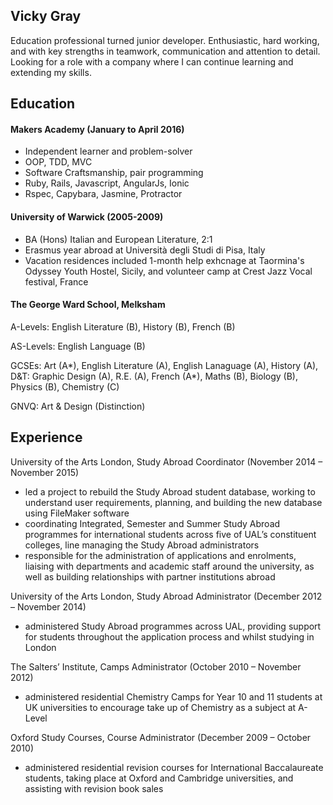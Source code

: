 ## Vicky Gray

Education professional turned junior developer. Enthusiastic, hard working, and with key strengths in teamwork, communication and attention to detail. Looking for a role with a company where I can continue learning and extending my skills.

## Education

#### Makers Academy (January to April 2016)

- Independent learner and problem-solver
- OOP, TDD, MVC
- Software Craftsmanship, pair programming
- Ruby, Rails, Javascript, AngularJs, Ionic
- Rspec, Capybara, Jasmine, Protractor 

#### University of Warwick (2005-2009)

- BA (Hons) Italian and European Literature, 2:1
- Erasmus year abroad at Università degli Studi di Pisa, Italy
- Vacation residences included 1-month help exhcnage at Taormina's Odyssey Youth Hostel, Sicily, and
  volunteer camp at Crest Jazz Vocal festival, France

#### The George Ward School, Melksham
A-Levels:   English Literature (B), History (B), French (B)

AS-Levels:  English Language (B)

GCSEs:      Art (A*), English Literature (A), English Lanaguage (A), History (A), D&T: Graphic Design (A),
            R.E. (A), French (A*), Maths (B), Biology (B), Physics (B), Chemistry (C)

GNVQ:       Art & Design (Distinction)

## Experience

University of the Arts London, Study Abroad Coordinator (November 2014 – November 2015)
* led a project to rebuild the Study Abroad student database, working to understand user requirements, planning, and building the new database using FileMaker software
* coordinating Integrated, Semester and Summer Study Abroad programmes for international students across five of UAL’s constituent colleges, line managing the Study Abroad administrators
* responsible for the administration of applications and enrolments, liaising with departments and academic staff around the university, as well as building relationships with partner institutions abroad

University of the Arts London, Study Abroad Administrator (December 2012 – November 2014)
* administered Study Abroad programmes across UAL, providing support for students throughout the application process and whilst studying in London

The Salters’ Institute, Camps Administrator (October 2010 – November 2012)
* administered residential Chemistry Camps for Year 10 and 11 students at UK universities to encourage take up of Chemistry as a subject at A-Level

Oxford Study Courses, Course Administrator (December 2009 – October 2010)
* administered residential revision courses for International Baccalaureate students, taking place at Oxford and Cambridge universities, and assisting with revision book sales
